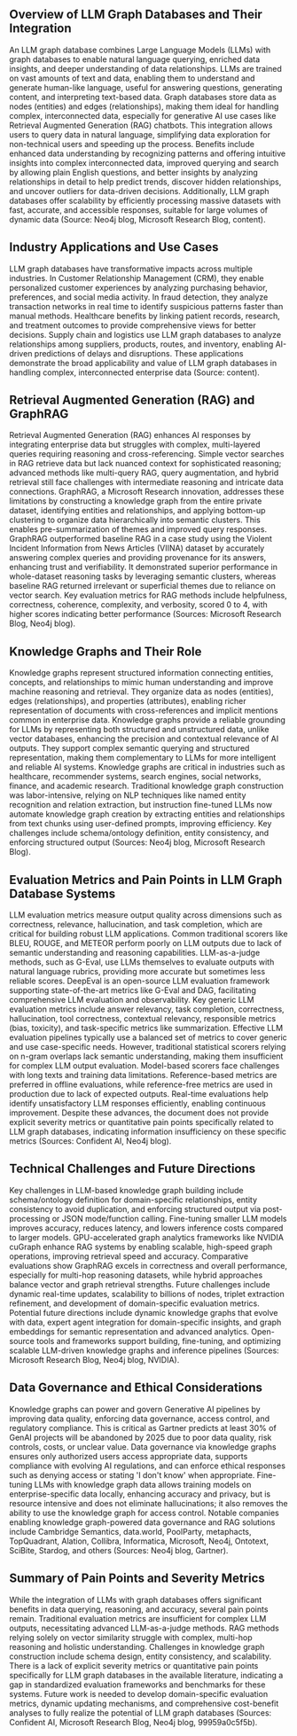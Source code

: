 ## Overview of LLM Graph Databases and Their Integration
An LLM graph database combines Large Language Models (LLMs) with graph databases to enable natural language querying, enriched data insights, and deeper understanding of data relationships. LLMs are trained on vast amounts of text and data, enabling them to understand and generate human-like language, useful for answering questions, generating content, and interpreting text-based data. Graph databases store data as nodes (entities) and edges (relationships), making them ideal for handling complex, interconnected data, especially for generative AI use cases like Retrieval Augmented Generation (RAG) chatbots. This integration allows users to query data in natural language, simplifying data exploration for non-technical users and speeding up the process. Benefits include enhanced data understanding by recognizing patterns and offering intuitive insights into complex interconnected data, improved querying and search by allowing plain English questions, and better insights by analyzing relationships in detail to help predict trends, discover hidden relationships, and uncover outliers for data-driven decisions. Additionally, LLM graph databases offer scalability by efficiently processing massive datasets with fast, accurate, and accessible responses, suitable for large volumes of dynamic data (Source: Neo4j blog, Microsoft Research Blog, content).

## Industry Applications and Use Cases
LLM graph databases have transformative impacts across multiple industries. In Customer Relationship Management (CRM), they enable personalized customer experiences by analyzing purchasing behavior, preferences, and social media activity. In fraud detection, they analyze transaction networks in real time to identify suspicious patterns faster than manual methods. Healthcare benefits by linking patient records, research, and treatment outcomes to provide comprehensive views for better decisions. Supply chain and logistics use LLM graph databases to analyze relationships among suppliers, products, routes, and inventory, enabling AI-driven predictions of delays and disruptions. These applications demonstrate the broad applicability and value of LLM graph databases in handling complex, interconnected enterprise data (Source: content).

## Retrieval Augmented Generation (RAG) and GraphRAG
Retrieval Augmented Generation (RAG) enhances AI responses by integrating enterprise data but struggles with complex, multi-layered queries requiring reasoning and cross-referencing. Simple vector searches in RAG retrieve data but lack nuanced context for sophisticated reasoning; advanced methods like multi-query RAG, query augmentation, and hybrid retrieval still face challenges with intermediate reasoning and intricate data connections. GraphRAG, a Microsoft Research innovation, addresses these limitations by constructing a knowledge graph from the entire private dataset, identifying entities and relationships, and applying bottom-up clustering to organize data hierarchically into semantic clusters. This enables pre-summarization of themes and improved query responses. GraphRAG outperformed baseline RAG in a case study using the Violent Incident Information from News Articles (VIINA) dataset by accurately answering complex queries and providing provenance for its answers, enhancing trust and verifiability. It demonstrated superior performance in whole-dataset reasoning tasks by leveraging semantic clusters, whereas baseline RAG returned irrelevant or superficial themes due to reliance on vector search. Key evaluation metrics for RAG methods include helpfulness, correctness, coherence, complexity, and verbosity, scored 0 to 4, with higher scores indicating better performance (Sources: Microsoft Research Blog, Neo4j blog).

## Knowledge Graphs and Their Role
Knowledge graphs represent structured information connecting entities, concepts, and relationships to mimic human understanding and improve machine reasoning and retrieval. They organize data as nodes (entities), edges (relationships), and properties (attributes), enabling richer representation of documents with cross-references and implicit mentions common in enterprise data. Knowledge graphs provide a reliable grounding for LLMs by representing both structured and unstructured data, unlike vector databases, enhancing the precision and contextual relevance of AI outputs. They support complex semantic querying and structured representation, making them complementary to LLMs for more intelligent and reliable AI systems. Knowledge graphs are critical in industries such as healthcare, recommender systems, search engines, social networks, finance, and academic research. Traditional knowledge graph construction was labor-intensive, relying on NLP techniques like named entity recognition and relation extraction, but instruction fine-tuned LLMs now automate knowledge graph creation by extracting entities and relationships from text chunks using user-defined prompts, improving efficiency. Key challenges include schema/ontology definition, entity consistency, and enforcing structured output (Sources: Neo4j blog, Microsoft Research Blog).

## Evaluation Metrics and Pain Points in LLM Graph Database Systems
LLM evaluation metrics measure output quality across dimensions such as correctness, relevance, hallucination, and task completion, which are critical for building robust LLM applications. Common traditional scorers like BLEU, ROUGE, and METEOR perform poorly on LLM outputs due to lack of semantic understanding and reasoning capabilities. LLM-as-a-judge methods, such as G-Eval, use LLMs themselves to evaluate outputs with natural language rubrics, providing more accurate but sometimes less reliable scores. DeepEval is an open-source LLM evaluation framework supporting state-of-the-art metrics like G-Eval and DAG, facilitating comprehensive LLM evaluation and observability. Key generic LLM evaluation metrics include answer relevancy, task completion, correctness, hallucination, tool correctness, contextual relevancy, responsible metrics (bias, toxicity), and task-specific metrics like summarization. Effective LLM evaluation pipelines typically use a balanced set of metrics to cover generic and use case-specific needs. However, traditional statistical scorers relying on n-gram overlaps lack semantic understanding, making them insufficient for complex LLM output evaluation. Model-based scorers face challenges with long texts and training data limitations. Reference-based metrics are preferred in offline evaluations, while reference-free metrics are used in production due to lack of expected outputs. Real-time evaluations help identify unsatisfactory LLM responses efficiently, enabling continuous improvement. Despite these advances, the document does not provide explicit severity metrics or quantitative pain points specifically related to LLM graph databases, indicating information insufficiency on these specific metrics (Sources: Confident AI, Neo4j blog).

## Technical Challenges and Future Directions
Key challenges in LLM-based knowledge graph building include schema/ontology definition for domain-specific relationships, entity consistency to avoid duplication, and enforcing structured output via post-processing or JSON mode/function calling. Fine-tuning smaller LLM models improves accuracy, reduces latency, and lowers inference costs compared to larger models. GPU-accelerated graph analytics frameworks like NVIDIA cuGraph enhance RAG systems by enabling scalable, high-speed graph operations, improving retrieval speed and accuracy. Comparative evaluations show GraphRAG excels in correctness and overall performance, especially for multi-hop reasoning datasets, while hybrid approaches balance vector and graph retrieval strengths. Future challenges include dynamic real-time updates, scalability to billions of nodes, triplet extraction refinement, and development of domain-specific evaluation metrics. Potential future directions include dynamic knowledge graphs that evolve with data, expert agent integration for domain-specific insights, and graph embeddings for semantic representation and advanced analytics. Open-source tools and frameworks support building, fine-tuning, and optimizing scalable LLM-driven knowledge graphs and inference pipelines (Sources: Microsoft Research Blog, Neo4j blog, NVIDIA).

## Data Governance and Ethical Considerations
Knowledge graphs can power and govern Generative AI pipelines by improving data quality, enforcing data governance, access control, and regulatory compliance. This is critical as Gartner predicts at least 30% of GenAI projects will be abandoned by 2025 due to poor data quality, risk controls, costs, or unclear value. Data governance via knowledge graphs ensures only authorized users access appropriate data, supports compliance with evolving AI regulations, and can enforce ethical responses such as denying access or stating 'I don't know' when appropriate. Fine-tuning LLMs with knowledge graph data allows training models on enterprise-specific data locally, enhancing accuracy and privacy, but is resource intensive and does not eliminate hallucinations; it also removes the ability to use the knowledge graph for access control. Notable companies enabling knowledge graph-powered data governance and RAG solutions include Cambridge Semantics, data.world, PoolParty, metaphacts, TopQuadrant, Alation, Collibra, Informatica, Microsoft, Neo4j, Ontotext, SciBite, Stardog, and others (Sources: Neo4j blog, Gartner).

## Summary of Pain Points and Severity Metrics
While the integration of LLMs with graph databases offers significant benefits in data querying, reasoning, and accuracy, several pain points remain. Traditional evaluation metrics are insufficient for complex LLM outputs, necessitating advanced LLM-as-a-judge methods. RAG methods relying solely on vector similarity struggle with complex, multi-hop reasoning and holistic understanding. Challenges in knowledge graph construction include schema design, entity consistency, and scalability. There is a lack of explicit severity metrics or quantitative pain points specifically for LLM graph databases in the available literature, indicating a gap in standardized evaluation frameworks and benchmarks for these systems. Future work is needed to develop domain-specific evaluation metrics, dynamic updating mechanisms, and comprehensive cost-benefit analyses to fully realize the potential of LLM graph databases (Sources: Confident AI, Microsoft Research Blog, Neo4j blog, 99959a0c5f5b).

